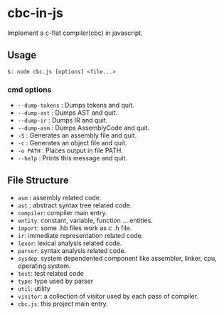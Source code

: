 # cbc-in-js

Implement a c-flat compiler(cbc) in javascript.

## Usage

`$: node cbc.js [options] <file...>`

> 
### cmd options
-  `--dump-tokens`    : Dumps tokens and quit.
-  `--dump-ast`       : Dumps AST and quit.
-  `--dump-ir`        : Dumps IR and quit.
-  `--dump-asm`       : Dumps AssemblyCode and quit.
-  `-S`               : Generates an assembly file and quit.
-  `-c`               : Generates an object file and quit.
-  `-o PATH`          : Places output in file PATH.
-  `--help`           : Prints this message and quit.

## File Structure

- `asm` : assembly related code.
- `ast` : abstract syntax tree related code.
- `compiler`: compiler main entry.
- `entity`: constant, variable, function ... entities.
- `import`: some .hb files work as c .h file.
- `ir`: immediate representation related code.
- `lexer`: lexical analysis related code.
- `parser`: syntax analysis related code.
- `sysdep`: system dependented component like assembler, linker, cpu, operating system.
- `test`: test related code
- `type`: type used by parser
- `util`: utility
- `visitor`: a collection of visitor used by each pass of compiler.
- `cbc.js`: this project main entry.
